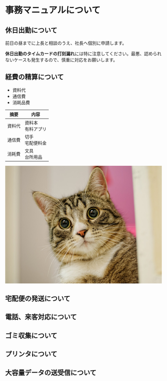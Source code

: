 # 事務マニュアルについて
## 休日出勤について
前日の昼までに上長と相談のうえ、社長へ個別に申請します。

**休日出勤のタイムカードの打刻漏れ**には特に注意してください。最悪、認められないケースも発生するので、慎重に対応をお願いします。

## 経費の精算について
- 資料代
- 通信費
- 消耗品費

|摘要 |内容
|--|--
|資料代|資料本<br>有料アプリ
|通信費|切手<br>宅配便料金
|消耗費|文具<br>台所用品

![切手代](img/speaker1.jpg)

## 宅配便の発送について
## 電話、来客対応について
## ゴミ収集について
## プリンタについて
## 大容量データの送受信について